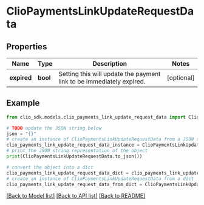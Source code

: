 # ClioPaymentsLinkUpdateRequestData


## Properties

Name | Type | Description | Notes
------------ | ------------- | ------------- | -------------
**expired** | **bool** | Setting this will update the payment link to be immediately expired. | [optional] 

## Example

```python
from clio_sdk.models.clio_payments_link_update_request_data import ClioPaymentsLinkUpdateRequestData

# TODO update the JSON string below
json = "{}"
# create an instance of ClioPaymentsLinkUpdateRequestData from a JSON string
clio_payments_link_update_request_data_instance = ClioPaymentsLinkUpdateRequestData.from_json(json)
# print the JSON string representation of the object
print(ClioPaymentsLinkUpdateRequestData.to_json())

# convert the object into a dict
clio_payments_link_update_request_data_dict = clio_payments_link_update_request_data_instance.to_dict()
# create an instance of ClioPaymentsLinkUpdateRequestData from a dict
clio_payments_link_update_request_data_from_dict = ClioPaymentsLinkUpdateRequestData.from_dict(clio_payments_link_update_request_data_dict)
```
[[Back to Model list]](../README.md#documentation-for-models) [[Back to API list]](../README.md#documentation-for-api-endpoints) [[Back to README]](../README.md)


